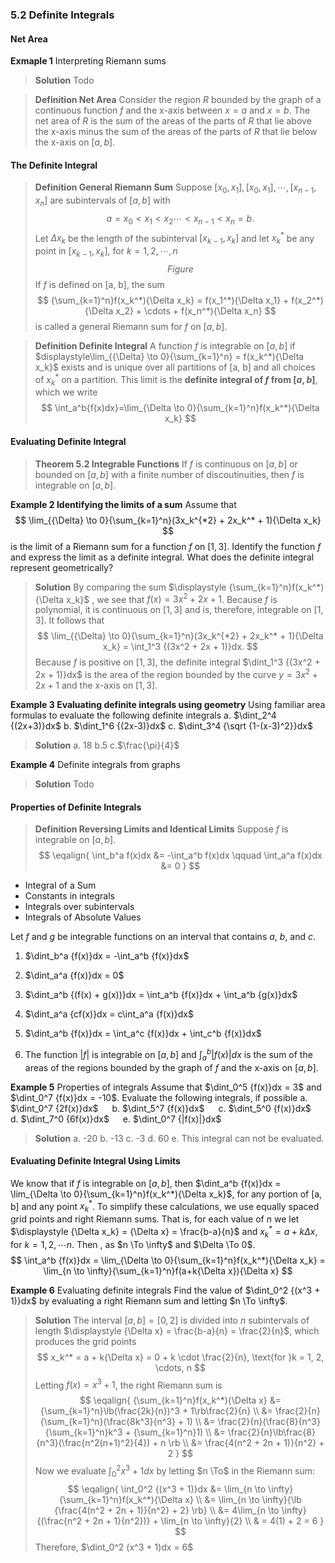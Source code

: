 ### 5.2 Definite Integrals

#### Net Area

**Exmaple 1** Interpreting Riemann sums
>**Solution**
Todo

>**Definition Net Area**
Consider the region $R$ bounded by the graph of a continuous function $f$ and the x-axis between $x=a$ and $x=b$. The net area of $R$ is the sum of the areas of the parts of $R$ that lie above the x-axis minus the sum of the areas of the parts of $R$ that lie below the x-axis on $[a,b]$.

#### The Definite Integral

>**Definition General Riemann Sum**
Suppose $[x_0, x_1], [x_0, x_1], \cdots, [x_{n-1}, x_n]$ are subintervals of $[a, b]$ with
$$
a = x_0 < x_1 < x_2 \cdots < x_{n-1} < x_n = b.
$$
Let $\Delta x_k$ be the length of the subinterval $[x_{k-1}, x_k]$ and let $x^*_k$ be any point in $[x_{k-1}, x_k]$, for $k = 1, 2, \cdots,n$
$$Figure$$
If $f$ is defined on [a, b], the sum
$$
{\sum_{k=1}^n}f(x_k^*){\Delta x_k} = f(x_1^*){\Delta x_1} + f(x_2^*){\Delta x_2} + \cdots + f(x_n^*){\Delta x_n}
$$
is called a general Riemann sum for $f$ on $[a, b]$.

>**Definition Definite Integral**
A function $f$ is integrable on $[a, b]$ if $displaystyle\lim_{{\Delta} \to 0}{\sum_{k=1}^n} = f(x_k^*){\Delta x_k}$ exists and is unique over all partitions of [a, b] and all choices of $x_k^*$ on a partition. This limit is the **definite integral of $f$ from $[a, b]$**, which we write
$$
\int_a^b{f(x)dx}=\lim_{\Delta \to 0}{\sum_{k=1}^n}f(x_k^*){\Delta x_k}
$$

#### Evaluating Definite Integral

>**Theorem 5.2 Integrable Functions**
If $f$ is continuous on $[a, b]$ or bounded on $[a, b]$ with a finite number of discoutinuities, then $f$ is integrable on $[a, b]$.

**Example 2 Identifying the limits of a sum**
Assume that
$$
\lim_{{\Delta} \to 0}{\sum_{k=1}^n}(3x_k^{*2} + 2x_k^* + 1){\Delta x_k}
$$
is the limit of a Riemann sum for a function $f$ on $[1, 3]$. Identify the function $f$ and express the limit as a definite integral. What does the definite integral represent geometrically?
>**Solution**
By comparing the sum $\displaystyle {\sum_{k=1}^n}f(x_k^*){\Delta x_k}$ , we see that $f(x) = 3x^2 + 2x + 1$. Because $f$ is polynomial, it is continuous on $[1, 3]$ and is, therefore, integrable on $[1, 3]$. It follows that
$$
\lim_{{\Delta} \to 0}{\sum_{k=1}^n}(3x_k^{*2} + 2x_k^* + 1){\Delta x_k} = \int_1^3 {(3x^2 + 2x + 1)}dx.
$$
Because $f$ is positive on $[1,3]$, the definite integral $\dint_1^3 {(3x^2 + 2x + 1)}dx$ is the area of the region bounded by the curve $y = 3x^2 + 2x + 1$ and the x-axis on $[1, 3]$.

**Example 3 Evaluating definite integrals using geometry**
Using familiar area formulas to evaluate the following definite integrals
a. $\dint_2^4 {(2x+3)}dx$
b. $\dint_1^6 {(2x-3)}dx$
c. $\dint_3^4 {\sqrt {1-(x-3)^2}}dx$ <br>
>**Solution**
a. $18$ b.$5$ c.$\frac{\pi}{4}$

**Example 4** Definite integrals from graphs
>**Solution**
Todo

#### Properties of Definite Integrals
>**Definition Reversing Limits and Identical Limits**
Suppose $f$ is integrable on $[a, b]$.
$$
\eqalign{
\int_b^a f(x)dx &= -\int_a^b f(x)dx \qquad
\int_a^a f(x)dx &= 0
}
$$

* Integral of a Sum
* Constants in integrals
* Integrals over subintervals
* Integrals of Absolute Values

Let $f$ and $g$ be integrable functions on an interval that contains $a$, $b$, and $c$.
1. $\dint_b^a {f(x)}dx = -\int_a^b {f(x)}dx$

2. $\dint_a^a {f(x)}dx = 0$

3. $\dint_a^b {(f(x) + g(x))}dx = \int_a^b {f(x)}dx + \int_a^b {g(x)}dx$

4. $\dint_a^a {cf(x)}dx = c\int_a^a {f(x)}dx$

5. $\dint_a^b {f(x)}dx = \int_a^c {f(x)}dx + \int_c^b {f(x)}dx$

6. The function $|f|$ is integrable on $[a, b]$ and $\int_a^b {|f(x)|}dx$ is the sum of the areas of the regions bounded by the graph of $f$ and the x-axis on $[a, b]$.

**Example 5** Properties of integrals
Assume that $\dint_0^5 {f(x)}dx = 3$ and $\dint_0^7 {f(x)}dx = -10$. Evaluate the following integrals, if possible
a. $\dint_0^7 {2f(x)}dx$ &emsp; b. $\dint_5^7 {f(x)}dx$ &emsp; c. $\dint_5^0 {f(x)}dx$ &emsp; d. $\dint_7^0 {6f(x)}dx$ &emsp; e. $\dint_0^7 {|f(x)|}dx$

>**Solution**
a. -20 b. -13 c. -3 d. 60 e. This integral can not be evaluated.

#### Evaluating Definite Integral Using Limits

We know that if $f$ is integrable on $[a, b]$, then $\dint_a^b {f(x)}dx = \lim_{\Delta \to 0}{\sum_{k=1}^n}f(x_k^*){\Delta x_k}$, for any portion of [a, b] and any point $x_k^*$. To simplify these calculations, we use equally spaced grid points and right Riemann sums. That is, for each value of $n$ we let $\displaystyle {\Delta x_k} = {\Delta x} = \frac{b-a}{n}$ and $x_k^* = a +k{\Delta x}$, for $k = 1, 2, \cdots n$. Then , as $n \To \infty$ and $\Delta \To 0$.
$$
\int_a^b {f(x)}dx = \lim_{\Delta \to 0}{\sum_{k=1}^n}f(x_k^*){\Delta x_k} = \lim_{n \to \infty}{\sum_{k=1}^n}f(a+k{\Delta x}){\Delta x}
$$

**Example 6** Evaluating definite integrals
Find the value of $\dint_0^2 {(x^3 + 1)}dx$ by evaluating a right Riemann sum and letting $n \To \infty$.
>**Solution**
The interval $[a, b] = [0, 2]$ is divided into $n$ subintervals of length $\displaystyle {\Delta x} = \frac{b-a}{n} = \frac{2}{n}$, which produces the grid points
$$
x_k^* = a + k{\Delta x} = 0 + k \cdot \frac{2}{n}, \text{for }k = 1, 2, \cdots, n
$$
Letting $f(x) = x^3 + 1$, the right Riemann sum is
$$
\eqalign{
{\sum_{k=1}^n}f(x_k^*){\Delta x} &= {\sum_{k=1}^n}\lb(\frac{2k}{n})^3 + 1\rb\frac{2}{n} \\
&= \frac{2}{n}{\sum_{k=1}^n}(\frac{8k^3}{n^3} + 1) \\
&= \frac{2}{n}(\frac{8}{n^3}{\sum_{k=1}^n}k^3 + {\sum_{k=1}^n}1) \\
&= \frac{2}{n}\lb\frac{8}{n^3}(\frac{n^2(n+1)^2}{4}) + n \rb \\
&= \frac{4(n^2 + 2n + 1)}{n^2} + 2
}
$$
Now we evaluate $\int_0^2 {x^3 + 1}dx$ by letting $n \To$ in the Riemann sum:
$$
\eqalign{
\int_0^2 {(x^3 + 1)}dx &= \lim_{n \to \infty}{\sum_{k=1}^n}f(x_k^*){\Delta x} \\
&= \lim_{n \to \infty}{\lb {\frac{4(n^2 + 2n + 1)}{n^2} + 2} \rb} \\
&= 4\lim_{n \to \infty}{(\frac{n^2 + 2n + 1}{n^2})} + \lim_{n \to \infty}{2} \\
& = 4(1) + 2 = 6
}
$$
Therefore, $\dint_0^2 (x^3 + 1)dx = 6$
